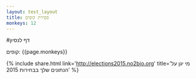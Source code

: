 ```yaml
---
layout: test_layout
title: ספירת קופים
monkeys: 12
---
```


#דף לנסיון

קופים: {{page.monkeys}}

{% include share.html link='http://elections2015.no2bio.org' title='מי יגן על הנתונים שלך בבחירות 2015' %}
